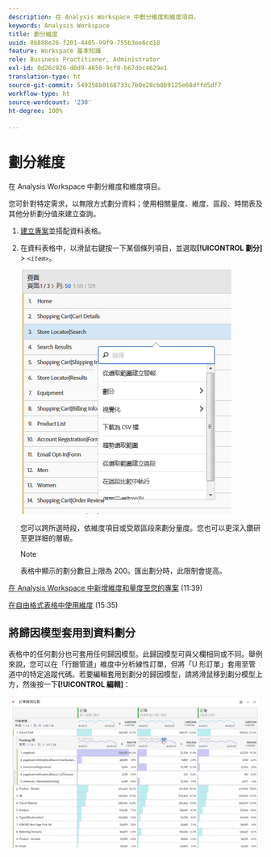 ```yaml
---
description: 在 Analysis Workspace 中劃分維度和維度項目。
keywords: Analysis Workspace
title: 劃分維度
uuid: 0b888e26-f201-4405-99f9-755b3ee6cd18
feature: Workspace 基本知識
role: Business Practitioner, Administrator
exl-id: 0d26c920-d0d9-4650-9cf0-b67dbc4629e1
translation-type: ht
source-git-commit: 549258b0168733c7b0e28cb8b9125e68dffd5df7
workflow-type: ht
source-wordcount: '230'
ht-degree: 100%

---
```


# 劃分維度

在 Analysis Workspace 中劃分維度和維度項目。

您可針對特定需求，以無限方式劃分資料；使用相關量度、維度、區段、時間表及其他分析劃分值來建立查詢。

1. [建立專案](/help/analyze/analysis-workspace/home.md)並搭配資料表格。
1. 在資料表格中，以滑鼠右鍵按一下某個條列項目，並選取&#x200B;**[!UICONTROL 劃分]** > *`<item>`*。

   ![步驟結果](assets/fa_data_table_actions.png)

   您可以跨所選時段，依維度項目或受眾區段來劃分量度。您也可以更深入鑽研至更詳細的層級。

   >[!NOTE]
   >
   >表格中顯示的劃分數目上限為 200。匯出劃分時，此限制會提高。

[在 Analysis Workspace 中新增維度和量度至您的專案](https://docs.adobe.com/content/help/zh-Hant/analytics-learn/tutorials/analysis-workspace/metrics/adding-dimensions-and-metrics-to-your-project-in-analysis-workspace.html) (11:39)

[在自由格式表格中使用維度](https://docs.adobe.com/content/help/zh-Hant/analytics-learn/tutorials/analysis-workspace/building-freeform-tables/working-with-dimensions-in-a-freeform-table.html) (15:35)

## 將歸因模型套用到資料劃分

表格中的任何劃分也可套用任何歸因模型。此歸因模型可與父欄相同或不同。舉例來說，您可以在「行銷管道」維度中分析線性訂單，但將「U 形訂單」套用至管道中的特定追蹤代碼。若要編輯套用到劃分的歸因模型，請將滑鼠移到劃分模型上方，然後按一下&#x200B;**[!UICONTROL 編輯]**：

![劃分設定](assets/breakdown_settings.png)

